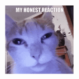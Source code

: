 ![mr noodles my honest reaction](https://raw.githubusercontent.com/gatoflows/.github/main/mr-noodles-my-honest-reaction.gif)
